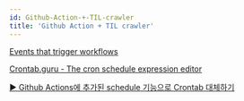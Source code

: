 ```yaml
---
id: Github-Action-+-TIL-crawler
title: 'Github Action + TIL crawler'
---
```


[Events that trigger workflows](https://docs.github.com/en/actions/reference/events-that-trigger-workflows)

[Crontab.guru - The cron schedule expression editor](https://crontab.guru/)

[▶️ Github Actions에 추가된 schedule 기능으로 Crontab 대체하기](https://velog.io/@chris/replacing-crontab-with-the-schedule-feature-of-github-actions)
